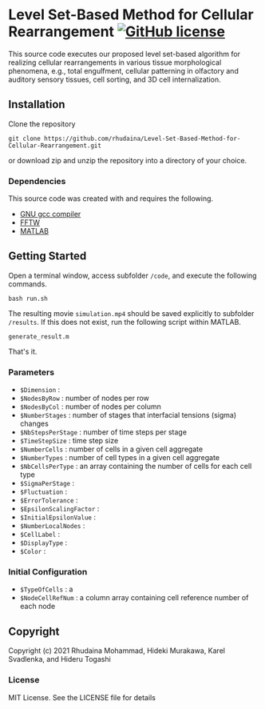# Level Set-Based Method for Cellular Rearrangement [![GitHub license](https://img.shields.io/badge/license-MIT-blue.svg?style=flat-square)](https://github.com/rhudaina/Level-Set-Based-Method-for-Cellular-Rearrangement/blob/main/LICENSE)

This source code executes our proposed level set-based algorithm for realizing cellular rearrangements in various tissue morphological phenomena, e.g., total engulfment, cellular patterning in olfactory and auditory sensory tissues, cell sorting, and 3D cell internalization.

## Installation ##

Clone the repository
 
    git clone https://github.com/rhudaina/Level-Set-Based-Method-for-Cellular-Rearrangement.git

or download zip and unzip the repository into a directory of your choice.

### Dependencies ###

This source code was created with and requires the following.
* [GNU gcc compiler](https://gcc.gnu.org/install/index.html)
* [FFTW](http://www.fftw.org/download.html)
* [MATLAB](https://www.mathworks.com/products/get-matlab.html)


## Getting Started ##

Open a terminal window, access subfolder `/code`, and execute the following commands.
```
bash run.sh
```
The resulting movie `simulation.mp4` should be saved explicitly to subfolder `/results`.
If this does not exist, run the following script within MATLAB.
```
generate_result.m
```
 That's it.

### Parameters ###

* `$Dimension` : 
* `$NodesByRow` : number of nodes per row
* `$NodesByCol` : number of nodes per column 
* `$NumberStages` : number of stages that interfacial tensions (sigma) changes
* `$NbStepsPerStage` : number of time steps per stage
* `$TimeStepSize` : time step size
* `$NumberCells` : number of cells in a given cell aggregate
* `$NumberTypes` : number of cell types in a given cell aggregate
* `$NbCellsPerType` : an array containing the number of cells for each cell type
* `$SigmaPerStage` : 
* `$Fluctuation` : 
* `$ErrorTolerance` : 
* `$EpsilonScalingFactor` :
* `$InitialEpsilonValue` :
* `$NumberLocalNodes` :
* `$CellLabel` :
* `$DisplayType` :
* `$Color` : 

### Initial Configuration ###

* `$TypeOfCells` : a 
* `$NodeCellRefNum` : a column array containing cell reference number of each node

## Copyright ##

Copyright (c) 2021 Rhudaina Mohammad, Hideki Murakawa, Karel Svadlenka, and Hideru Togashi


### License ###

MIT License. See the LICENSE file for details
